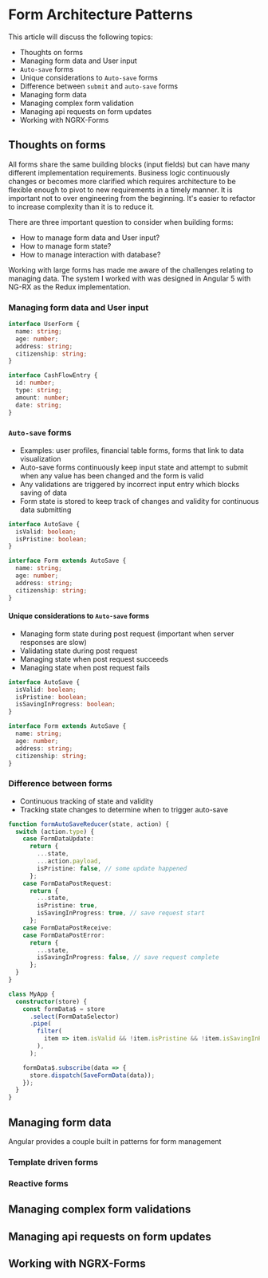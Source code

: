 # Form Architecture Patterns

This article will discuss the following topics:

- Thoughts on forms
- Managing form data and User input
- `Auto-save` forms
- Unique considerations to `Auto-save` forms
- Difference between `submit` and `auto-save` forms
- Managing form data
- Managing complex form validation
- Managing api requests on form updates
- Working with NGRX-Forms

## Thoughts on forms

All forms share the same building blocks (input fields) but can have many different implementation requirements. Business logic continuously changes or becomes more clarified which requires architecture to be flexible enough to pivot to new requirements in a timely manner. It is important not to over engineering from the beginning. It's easier to refactor to increase complexity than it is to reduce it.

There are three important question to consider when building forms:

- How to manage form data and User input?
- How to manage form state?
- How to manage interaction with database?

Working with large forms has made me aware of the challenges relating to managing data. The system I worked with was designed in Angular 5 with NG-RX as the Redux implementation.

### Managing form data and User input

```ts
interface UserForm {
  name: string;
  age: number;
  address: string;
  citizenship: string;
}

interface CashFlowEntry {
  id: number;
  type: string;
  amount: number;
  date: string;
}
```

### `Auto-save` forms

- Examples: user profiles, financial table forms, forms that link to data visualization
- Auto-save forms continuously keep input state and attempt to submit when any value has been changed and the form is valid
- Any validations are triggered by incorrect input entry which blocks saving of data
- Form state is stored to keep track of changes and validity for continuous data submitting

```ts
interface AutoSave {
  isValid: boolean;
  isPristine: boolean;
}

interface Form extends AutoSave {
  name: string;
  age: number;
  address: string;
  citizenship: string;
}
```

#### Unique considerations to `Auto-save` forms

- Managing form state during post request (important when server responses are slow)
- Validating state during post request
- Managing state when post request succeeds
- Managing state when post request fails

```ts
interface AutoSave {
  isValid: boolean;
  isPristine: boolean;
  isSavingInProgress: boolean;
}

interface Form extends AutoSave {
  name: string;
  age: number;
  address: string;
  citizenship: string;
}
```

### Difference between forms

- Continuous tracking of state and validity
- Tracking state changes to determine when to trigger auto-save

```ts
function formAutoSaveReducer(state, action) {
  switch (action.type) {
    case FormDataUpdate:
      return {
        ...state,
        ...action.payload,
        isPristine: false, // some update happened
      };
    case FormDataPostRequest:
      return {
        ...state,
        isPristine: true,
        isSavingInProgress: true, // save request start
      };
    case FormDataPostReceive:
    case FormDataPostError:
      return {
        ...state,
        isSavingInProgress: false, // save request complete
      };
  }
}

class MyApp {
  constructor(store) {
    const formData$ = store
      .select(FormDataSelector)
      .pipe(
        filter(
          item => item.isValid && !item.isPristine && !item.isSavingInProgress,
        ),
      );

    formData$.subscribe(data => {
      store.dispatch(SaveFormData(data));
    });
  }
}
```

## Managing form data

Angular provides a couple built in patterns for form management

### Template driven forms

### Reactive forms

## Managing complex form validations

## Managing api requests on form updates

## Working with NGRX-Forms
